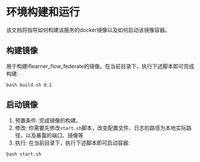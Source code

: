 # 环境构建和运行
该文档将指导如何构建该服务的docker镜像以及如何启动该镜像容器。

## 构建镜像
用于构建iflearner_flow_federate的镜像。在当前目录下，执行下述脚本即可完成构建:
```shell
bash build.sh 0.1
```

## 启动镜像
1. 预置条件: 完成镜像的构建。 
2. 修改: 你需要先修改`start.sh`脚本，改变配置文件、日志的路径为本地实际路径，以及暴露的端口、镜像等
3. 执行: 在当前目录下，执行下述脚本即可启动容器:
```shell
bash start.sh
```